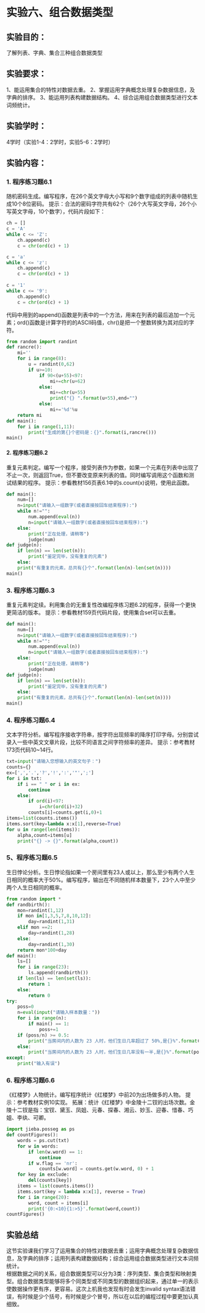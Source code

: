 # 实验六、组合数据类型
## 实验目的：
了解列表、字典、集合三种组合数据类型
## 实验要求：
1、能运用集合的特性对数据去重。
2、掌握运用字典概念处理复杂数据信息，及字典的排序。
3、能运用列表构建数据结构。
4、综合运用组合数据类型进行文本词频统计。
## 实验学时：
4学时（实验1-4：2学时，实验5-6：2学时）
## 实验内容：
### 1. 程序练习题6.1
随机密码生成。编写程序，在26个英文字母大小写和9个数字组成的列表中随机生成10个8位密码。
提示：合法的密码字符共有62个（26个大写英文字母，26个小写英文字母，10个数字），代码片段如下：
```python
ch = []
c = 'A'
while c <= 'Z':
    ch.append(c)
    c = chr(ord(c) + 1)

c = 'a'
while c <= 'z':
    ch.append(c)
    c = chr(ord(c) + 1)
    
c = '1'
while c <= '9':
    ch.append(c)
    c = chr(ord(c) + 1)
```
代码中用到的append()函数是列表中的一个方法，用来在列表的最后追加一个元素；ord()函数是计算字符的的ASCII码值，chr()是把一个整数转换为其对应的字符。
```python
from random import randint
def rancre():
    mi=''
    for i in range(8):
        u = randint(0,62)
        if u>=10:
            if 90<(u+55)<97:
                mi+=chr(u+62)
            else:
                mi+=chr(u+55)
                print("{} ".format(u+55),end="") 
            else:
                mi+='%d'%u
    return mi
def main():
    for i in range(1,11):
        print("生成的第{}个密码是：{}".format(i,rancre()))
main()
```
#### 2. 程序练习题6.2
重复元素判定。编写一个程序，接受列表作为参数，如果一个元素在列表中出现了不止一次，则返回True，但不要改变原来列表的值。同时编写调用这个函数和测试结果的程序。
提示：参看教材156页表6.1中的s.count(x)说明，使用此函数。
```python
def main():
    num=[]
    n=input("请输入一组数字(或者直接按回车结束程序):")
    while n!="":
        num.append(eval(n))
        n=input("请输入一组数字(或者直接按回车结束程序):")
    else:
        print("正在处理，请稍等")
        judge(num)
def judge(n):
    if len(n) == len(set(n)):
        print("鉴定完毕，没有重复的元素")
    else:
    print("有重复的元素，总共有{}个".format(len(n)-len(set(n))))
main()
```
### 3. 程序练习题6.3
重复元素判定续。利用集合的无重复性改编程序练习题6.2的程序，获得一个更快更简洁的版本。
提示：参看教材159页代码片段，使用集合set可以去重。
```python
def main():
    num=[]
    n=input("请输入一组数字(或者直接按回车结束程序):")
    while n!="":
        num.append(eval(n))
        n=input("请输入一组数字(或者直接按回车结束程序):")
    else:
        print("正在处理，请稍等")
        judge(num)
def judge(n):
    if len(n) == len(set(n)):
        print("鉴定完毕，没有重复的元素")
    else:
    print("有重复的元素，总共有{}个".format(len(n)-len(set(n))))
main()
```

### 4. 程序练习题6.4
文本字符分析。编写程序接收字符串，按字符出现频率的降序打印字母。分别尝试录入一些中英文文章片段，比较不同语言之间字符频率的差异。
提示：参考教材173页代码10~14行。
```python
txt=input("请输入您想输入的英文句子：")
counts={}
ex=[',','.','?','!',':','"',';']
for i in txt:
    if i == " " or i in ex:
        continue
    else:
        if ord(i)<97:
            i=chr(ord(i)+32)
        counts[i]=counts.get(i,0)+1
items=list(counts.items())
items.sort(key=lambda x:x[1],reverse=True)
for u in range(len(items)):
    alpha,count=items[u]
    print("{} -> {}".format(alpha,count))
```
### 5、程序练习题6.5
生日悖论分析。生日悖论指如果一个房间里有23人或以上，那么至少有两个人生日相同的概率大于50%。编写程序，输出在不同随机样本数量下，23个人中至少两个人生日相同的概率。
```python
from random import *
def randbirth():
    mon=randint(1,12)
    if mon in[1,3,5,7,8,10,12]:
        day=randint(1,31)
    elif mon ==2:
        day=randint(1,28)
    else:
        day=randint(1,30)
    return mon*100+day
def main():
    ls=[]
    for i in range(23):
        ls.append(randbirth())
    if len(ls) == len(set(ls)):
        return 1
    else:
        return 0
try:
    poss=0
    n=eval(input("请输入样本数量："))
    for i in range(n):
        if main() == 1:
            poss+=1
    if (poss/n) >= 0.5:
        print("当房间内的人数为 23 人时，他们生日几率超过了 50%,是{}%".format(poss*100/n))
    else:
        print("当房间内的人数为 23 人时，他们生日几率没有一半,是{}%".format(poss*100/n))
except:
    print("输入有误")
```

### 6. 程序练习题6.6
《红楼梦》人物统计。编写程序统计《红楼梦》中前20为出场做多的人物。
提示：参考教材实例10实现。
拓展：统计《红楼梦》中金陵十二钗的出场次数。金陵十二钗是指：宝钗、黛玉、凤姐、元春、探春、湘云、妙玉、迎春、惜春、巧姐、李纨、可卿。
```python
import jieba.posseg as ps
def countFigures():
    words = ps.cut(txt)
    for w in words:
        if len(w.word) == 1:
            continue
        if w.flag == 'nr':
            counts[w.word] = counts.get(w.word, 0) + 1
    for key in exclude:
        del(counts[key])
    items = list(counts.items())
    items.sort(key = lambda x:x[1], reverse = True)
    for i in range(20):
        word, count = items[i]
        print('{0:<10}{1:>5}'.format(word,count))
countFigures()
```
## 实验总结
这节实验课我们学习了运用集合的特性对数据去重；运用字典概念处理复杂数据信息，及字典的排序；运用列表构建数据结构；综合运用组合数据类型进行文本词频统计。
<br>根据数据之间的关系，组合数据类型可以分为3类：序列类型、集合类型和映射类型。组合数据类型能够将多个同类型或不同类型的数据组织起来，通过单一的表示使数据操作更有序，更容易。这次上机我也发现有时会发生invalid syntax语法错误，有时候是少个括号，有时候是少个冒号，所以在以后的编程过程中要更加认真细致。